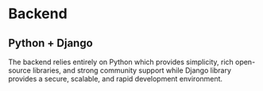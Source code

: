 # Backend

## Python + Django

The backend relies entirely on Python which provides simplicity, rich open-source libraries, and strong community support while Django library provides a secure, scalable, and rapid development environment.
